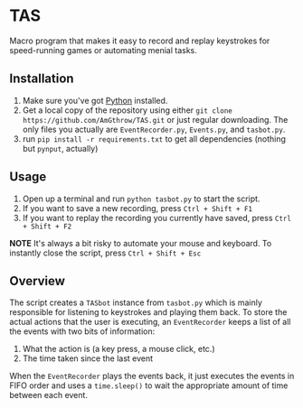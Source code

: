 # TAS
Macro program that makes it easy to record and replay keystrokes for speed-running games or automating menial tasks.


## Installation
1. Make sure you've got [Python](https://www.python.org/downloads/) installed.
2. Get a local copy of the repository using either `git clone https://github.com/AmGthrow/TAS.git` or just regular downloading. The only files you actually are `EventRecorder.py`, `Events.py`, and `tasbot.py`.
3. run `pip install -r requirements.txt` to get all dependencies (nothing but `pynput`, actually)

## Usage
1. Open up a terminal and run `python tasbot.py` to start the script.
2. If you want to save a new recording, press `Ctrl + Shift + F1`
3. If you want to replay the recording you currently have saved, press `Ctrl + Shift + F2`

**NOTE** It's always a bit risky to automate your mouse and keyboard. To instantly close the script, press `Ctrl + Shift + Esc`

## Overview
The script creates a `TASbot` instance from `tasbot.py` which is mainly responsible for listening to keystrokes and playing them back. To store the actual actions that the user is executing, an `EventRecorder` keeps a list of all the events with two bits of information:
1. What the action is (a key press, a mouse click, etc.)
2. The time taken since the last event

When the `EventRecorder` plays the events back, it just executes the events in FIFO order and uses a `time.sleep()` to wait the appropriate amount of time between each event.
